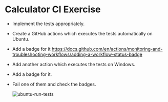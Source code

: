 # Calculator CI Exercise

- Implement the tests appropriately.
- Create a GitHub actions which executes the tests automatically on Ubuntu.
- Add a badge for it https://docs.github.com/en/actions/monitoring-and-troubleshooting-workflows/adding-a-workflow-status-badge
- Add another action which executes the tests on Windows.
- Add a badge for it.
- Fail one of them and check the badges.



  ![ubuntu-run-tests](https://github.com/Codersbay-Java/exercise-09-ci-Treekaya/actions/workflows/ubuntu-run-tests.yaml/badge.svg?event=push)
